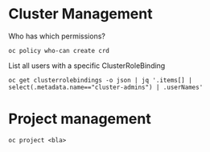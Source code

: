 # Cluster Management

Who has which permissions?
```
oc policy who-can create crd
```

List all users with a specific ClusterRoleBinding
```
oc get clusterrolebindings -o json | jq '.items[] | select(.metadata.name=="cluster-admins") | .userNames'
```

# Project management
```
oc project <bla>
```

